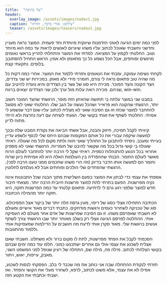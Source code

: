 ```yaml
---
title:  "על כתיבה"
header:
  overlay_image: /assets/images/nadav1.jpg
  caption: "צילום: אורי ברכר, חדרה"
  teaser: /assets/images/teasers/nadav1.jpg
---
```


לפני כמה ימים הגיעה לאוזני הזדמנות שיווקית מיוחדת וחד פעמית. המוצר נראה מעניין וחדשני<!--more-->
וחשבתי שאוכל לכתוב עליו משהו שיגרום לאנשים לראות עד כמה הוא מיוחד וטוב. החלטתי לקפוץ על המציאה.
למדתי את המוצר והתחלתי להריץ בראשי נאומים מרגשים וסוחפים, אבל הכל נשמע כל כך מתאמץ ולא אמין.
הראש התחיל להסתובב בלופים. נתקעתי קצת.

לקחתי נשימה עמוקה, עזבתי את הנאומים וחזרתי ללמוד את המוצר.
אחרי כמה דקות כל מה שהיה טוב פתאום נראה לי צורם, חומרני מידי ולא מאוזן.
במכירות יש שני צדדים, הצד הקונה והצד המוכר.
מכירה היא סוג של גשר בין הצדדים והיא נועדה להיטיב עם שניהם.
מכירה רואה עלות מול ערך ולכן שני הצדדים יוצאים ברווח, win-win.

במבט שני במוצר עלתה בי תחושה שהאיזון הזה מופר,
הרגשתי שהצד המוכר חשוב יותר, הרגשתי שהקונה הוא פראייר ושהכל נעשה על הגב שלו.
החלטתי שאני לא מסוגל להתחבר למוצר שכזה וזו גם הסיבה שאני לא מצליח לכתוב עליו שום דבר שנשמע לי אמיתי.
החלטתי לשתף את זוגתי בקושי שלי. הגעתי לשיחה עם דעה נחרצת ולא הייתי פתוח לדיון.

קיוויתי לקבל תמיכה, חיזוק והבנה, אבל אשתי הביאה את נקודת המבט שלה ובכך
למעשה שיקפה עבורי את כל אותם המקומות שבהם היחס שלי לכסף ולשפע עדיין בעייתי ומעכב.
ניסיתי להתבונן על התהליך שאני חווה ולתת מקום לכל מה שעולה.
ראיתי שעולה בי קושי גדול בכל מה שקשור להיבט של חומריות.
הרגשתי שאני לא מספיק אחראי בכל הנוגע להתנהלות כספית.
ראיתי שקל לי הרבה יותר להתחבר לעולם הרוח מאשר לעולם החומר.
הבנתי שההפרדה בין העולמות האלה היא לא אמיתית
כיוון שרוח וחומר הם למעשה אותו הדבר בדיוק (וזה הרי משהו שחכמים ממני טענו הרבה לפני).
הרגשתי שהפחדים שלי הולכים ופוחתים אבל לא נעלמים לחלוטין.

אספתי את עצמי כדי לבחון את המוצר בפעם השלישית מתוך הבנה שכל התבוננות אינה נקיה מפרשנות.
הפעם בחרתי לתת למוצר פרשנות חיובית הרבה יותר.
מצאתי חיבור חדש למוצר שלפני רגע גרם לי לרתיעה.
פתאום קלטתי עד כמה הפרשנות חזקה, היא חזקה יותר מהמילה הכתובה.

הכתיבה התחילה אצלי כסוג של ריפוי, מעין גרסה זולה יותר של ביקור אצל הפסיכולוג.
סוג של טכניקה לשחרור כעסים ורגשות מודחקים.
כתבתי דברים מאוד אישיים ומעולם לא חשבתי שאפרסם משהו.
זו גם הסיבה שפרשנות של אדם אחר מעולם לא העסיקה אותי.
ההחלטה לפרסם הגיעה אצלי רק בשלב מאוחר יותר שבו הרגשתי צורך לשתף אנשים ברגשות שלי.
מאוד סקרן אותי לדעת מה חושבים על הדילמות שמעסיקות אותי וללמוד מהתגובות.

הסכמתי לקבל את הפחד מפרשנות, לתת לו מקום ברור ולא משתלט.
חשבתי שאם אצליח לשכנע את עצמי אולי גם אחרים ישתכנעו כמוני.
חלפו עוד כמה ימים שבהם בקושי הצלחתי לכתוב.
מילה פה, מילה שם, התחלה של רעיון שנופל לפני המשפט השני, מאבק, עייפות, יאוש, ויתור.

חזרתי לנקודת ההתחלה שבה אני כותב את מה שכבד לי בלב.
הפסקתי לנסות לשכנע, אפילו לא את עצמי, אלא פשוט לכתוב, לרפא, לשחרר מעלי את הקושי והפחד.
ואז ישבתי וכתבתי את הקטע הזה.
